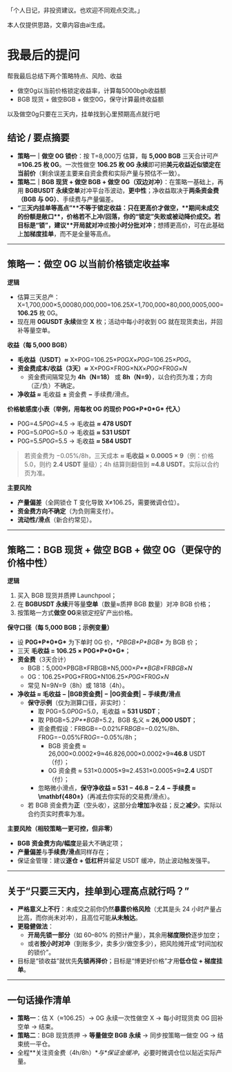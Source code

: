 「个人日记，非投资建议。也欢迎不同观点交流。」

本人仅提供思路，文章内容由ai生成。



# 我最后的提问

帮我最后总结下两个策略特点、风险、收益

- 做空0g以当前价格锁定收益率，计算每5000bgb收益额
- BGB 现货 + 做空BGB + 做空0G，保守计算最终收益额


以及做空0g只要在三天内，挂单找到心里预期高点就行吧



## 结论 / 要点摘要

- **策略一｜做空 0G 锁价**：按 T=8,000万 估算，每 **5,000 BGB** 三天合计可产 **≈106.25 枚 0G**。一次性做空 **106.25 枚 0G 永续**即可把**美元收益近似锁定在当前价**（剩余误差主要来自资金费和实际产量与预估不一致）。
- **策略二｜BGB 现货 + 做空 BGB + 做空 0G（双边对冲）**：在策略一基础上，再用 **BGBUSDT 永续空单**对冲平台币波动，**更中性**；净收益取决于**两条资金费（BGB 与 0G）**、手续费与产量偏差。
- **“三天内挂单等高点”\**不等于锁定收益：只在更高价才做空，\*\*期间未成交的份额是敞口\*\*，价格若不上冲/回落，你的“锁定”失败或被动降价成交。若目标是“锁”，建议\**开局就对冲**或**按小时分批对冲**；想搏更高价，可在此基础上**加梯度挂单**，而不是全量等高点。

------

## 策略一：做空 0G 以当前价格锁定收益率

**逻辑**

- 估算三天总产：X=1,700,000×5,00080,000,000=106.25*X*=1,700,000×80,000,0005,000=**106.25** 枚 0G。
- 现在用 **0GUSDT 永续**做空 **X** 枚；活动中每小时收到 0G 就在现货卖出，并回补等量空单。

**收益（每 5,000 BGB）**

- **毛收益（USDT）≈** X×P0G=106.25×P0G*X*×*P*0*G*=106.25×*P*0*G*。
- **资金费成本/收益（3天）≈** X×P0G×FR0G×N*X*×*P*0*G*×FR0*G*×*N*
  - 资金费间隔常见为 **4h（N=18）** 或 **8h（N=9）**，以合约页为准；方向（正/负）不确定。
- **净收益 ≈** 毛收益 **±** 资金费 **−** 手续费/滑点。

**价格敏感度小表（举例，用每枚 0G 的现价 P0G\*P\*0\*G\* 代入）**

- P0G=4.5*P*0*G*=4.5 → 毛收益 **≈ 478 USDT**
- P0G=5.0*P*0*G*=5.0 → 毛收益 **≈ 531 USDT**
- P0G=5.5*P*0*G*=5.5 → 毛收益 **≈ 584 USDT**

> 若资金费为 −0.05%/8h，三天成本 **≈ 毛收益 × 0.0005 × 9**（例：价格 5.0，则约 **2.4 USDT** 量级）；4h 结算则翻倍到 **≈4.8 USDT**。实际以合约页为准。

**主要风险**

- **产量偏差**（全网锁仓 T 变化导致 X≠106.25，需要微调仓位）。
- **资金费方向不确定**（为负则需支付）。
- **流动性/滑点**（新合约常见）。

------

## 策略二：BGB 现货 + 做空 BGB + 做空 0G（更保守的价格中性）

**逻辑**

1. 买入 BGB 现货并质押 Launchpool；
2. 在 **BGBUSDT 永续**开等量**空单**（数量≈质押 BGB 数量）对冲 BGB 价格；
3. 按策略一方式**做空 0G**来锁定挖矿产出价格。

**保守口径（每 5,000 BGB；示例变量）**

- 设 **P0G\*P\*0\*G\*** 为下单时 0G 价，**PBGB\*P\**BGB\*** 为 BGB 价；
- 三天 **毛收益 = 106.25 × P0G\*P\*0\*G\***；
- **资金费**（3天合计）
  - BGB：5,000×PBGB×FRBGB×N5,000×*P**BGB*×FR*BGB*×*N*
  - 0G：106.25×P0G×FR0G×N106.25×*P*0*G*×FR0*G*×*N*
  - 常见 N=9*N*=9（8h）或 1818（4h）。
- **净收益 ≈ 毛收益 − |BGB资金费| − |0G资金费| − 手续费/滑点**
  - **保守示例**（仅为测算口径，非实时）：
    - 取 P0G=5.0*P*0*G*=5.0，毛收益 ≈ **531 USDT**；
    - 取 PBGB=5.2*P**BGB*=5.2，BGB 名义 ≈ **26,000 USDT**；
    - 资金费假设：FRBGB=−0.02%FR*BGB*=−0.02%/8h、FR0G=−0.05%FR0*G*=−0.05%/8h；
      - BGB 资金费 ≈ 26,000×0.0002×9≈46.826,000×0.0002×9≈**46.8** USDT（付）；
      - 0G 资金费 ≈ 531×0.0005×9≈2.4531×0.0005×9≈**2.4** USDT（付）；
    - 忽略微小滑点，**保守净收益 ≈ 531 − 46.8 − 2.4 − 手续费 ≈ \mathbf{480±}**（再减去你实际的交易费/滑点）。
  - 若 BGB 资金费为**正**（空头收），这部分会**增加**净收益；反之**减少**。实际以合约页实时费率为准。

**主要风险（相较策略一更可控，但非零）**

- **BGB 资金费方向/幅度**是最大不确定项；
- **产量偏差**与**手续费/滑点**同样存在；
- 保证金管理：建议**逐仓 + 低杠杆**并留足 USDT 缓冲，防止波动触发强平。

------

## 关于“只要三天内，挂单到心理高点就行吗？”

- **严格意义上不行**：未成交之前你仍然**暴露价格风险**（尤其是头 24 小时产量占比高，而你尚未对冲），且高位可能**从未触达**。
- **更稳健做法**：
  - **开局先锁一部分**（如 60–80% 的预计产量），其余用**梯度限价**逐步加空；
  - 或者**按小时对冲**（到账多少，卖多少/做空多少），把风险摊开成“时间加权的锁价”。
- 目标是“锁收益”就优先**先锁再择价**；目标是“博更好价格”才用**低仓位 + 梯度挂单**。

------

## 一句话操作清单

- **策略一**：估 X（≈106.25）→ 0G 永续一次性做空 X → 每小时现货卖 0G 回补空单 → 结束。
- **策略二**：BGB 现货质押 → **等量做空 BGB 永续** → 同步按策略一做空 0G → 结束统一平仓。
- 全程**关注资金费（4h/8h）\**与\**保证金缓冲**，必要时微调仓位以贴近实际产量。
